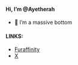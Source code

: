 #### Hi, I’m @Ayetherah
- 👀 I’m a massive bottom
#### LINKS:
- [Furaffinity](https://www.furaffinity.net/user/ayetherah/)
- [X](https://twitter.com/C3O3_PO3)



<!---
Ayetherah/Ayetherah is a ✨ special ✨ repository because its `README.md` (this file) appears on your GitHub profile.
You can click the Preview link to take a look at your changes.
--->
